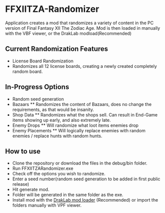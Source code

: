 # FFXIITZA-Randomizer

Application creates a mod that randomizes a variety of content in the PC version of Final Fantasy XII The Zodiac Age. Mod is then loaded in manually with the VBF viewer, or the DrakLab modload(Recommended)

## Current Randomization Features
* License Board Randomization
 * Randomizes all 12 license boards, creating a newly created completely random board.

## In-Progress Options
* Random seed generation
* Bazaars
** Randomizes the content of Bazaars, does no change the requirements, as that would be insanity.
* Shop Data
** Randomizes what the shops sell. Can result in End-Game items showing up early, and also extremely late.
* Enemy Drops
** Will randomize what loot items enemies drop
* Enemy Placements
** Will logically replace enemies with random enemies / replace hunts with random hunts.
 
## How to use

* Clone the repository or download the files in the debug/bin folder.
* Run FFXIITZARandomizer.exe
* Check off the options you wish to randomize.
* Enter a seed number(random seed generation to be added in first public release) 
* Hit generate mod.
* Folder will be generated in the same folder as the exe.
* Install mod with the [DrakLab mod loader](https://www.nexusmods.com/finalfantasy12/mods/45) (Recommended) or import the folders manually with VPF viewer.
